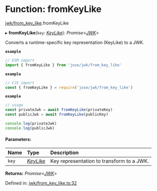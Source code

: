 # Function: fromKeyLike

[jwk/from_key_like](../modules/jwk_from_key_like.md).fromKeyLike

▸ **fromKeyLike**(`key`: [*KeyLike*](../types/types.keylike.md)): *Promise*<[*JWK*](../interfaces/types.jwk.md)\>

Converts a runtime-specific key representation (KeyLike) to a JWK.

**`example`** 
```js
// ESM import
import { fromKeyLike } from 'jose/jwk/from_key_like'
```

**`example`** 
```js
// CJS import
const { fromKeyLike } = require('jose/jwk/from_key_like')
```

**`example`** 
```js
// usage
const privateJwk = await fromKeyLike(privateKey)
const publicJwk = await fromKeyLike(publicKey)

console.log(privateJwk)
console.log(publicJwk)
```

#### Parameters:

Name | Type | Description |
:------ | :------ | :------ |
`key` | [*KeyLike*](../types/types.keylike.md) | Key representation to transform to a JWK.    |

**Returns:** *Promise*<[*JWK*](../interfaces/types.jwk.md)\>

Defined in: [jwk/from_key_like.ts:32](https://github.com/panva/jose/blob/v3.10.0/src/jwk/from_key_like.ts#L32)
